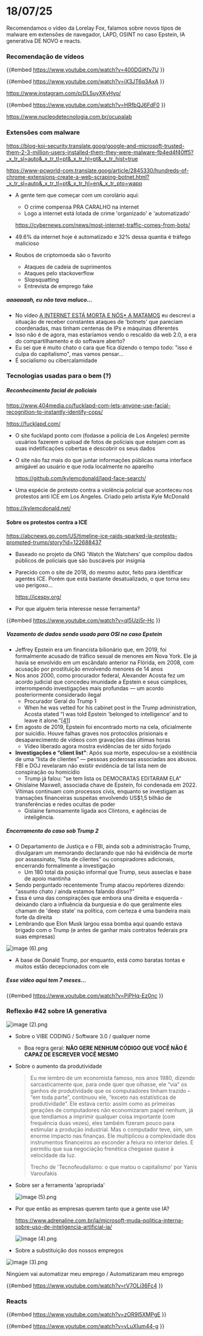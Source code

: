 # 18/07/25

Recomendamos o vídeo da Lorelay Fox, falamos sobre novos tipos de malware em extensões de navegador, LAPD, OSINT no caso Epstein, IA generativa DE NOVO e reacts.

### Recomendação de vídeos

{{#embed https://www.youtube.com/watch?v=400DGiKfv7U }}

{{#embed https://www.youtube.com/watch?v=iX3JT6q3AxA }}

<https://www.instagram.com/p/DL5uyXKyHyo/>

{{#embed https://www.youtube.com/watch?v=HRfbQJ6FdF0 }}

<https://www.nucleodetecnologia.com.br/ocupalab>

### Extensões com malware

<https://blog-koi-security.translate.goog/google-and-microsoft-trusted-them-2-3-million-users-installed-them-they-were-malware-fb4ed4f40ff5?_x_tr_sl=auto&_x_tr_tl=pt&_x_tr_hl=pt&_x_tr_hist=true>

<https://www-pcworld-com.translate.goog/article/2845330/hundreds-of-chrome-extensions-create-a-web-scraping-botnet.html?_x_tr_sl=auto&_x_tr_tl=pt&_x_tr_hl=en&_x_tr_pto=wapp>

- A gente tem que começar com um corolário aqui:
  - O crime compensa PRA CARALHO na internet
  - Logo a internet está lotada de crime 'organizado' e 'automatizado'

  <https://cybernews.com/news/most-internet-traffic-comes-from-bots/>
- 49\.6% da internet hoje é automatizado e 32% dessa quantia é tráfego malicioso
- Roubos de criptomoeda são o favorito
  - Ataques de cadeia de suprimentos
  - Ataques pelo stackoverflow
  - Slopsquatting
  - Entrevista de emprego fake

##### aaaaaaah, eu não tava maluco...

- No vídeo [A INTERNET ESTÁ MORTA E NÓS\* A MATAMOS](https://www.youtube.com/watch?v=OwqJUHkxOUo) eu descrevi a situação de receber constantes ataques de 'botnets' que pareciam coordenadas, mas tinham centenas de IPs e máquinas diferentes
- Isso não é de agora, mas estaríamos vendo o rescaldo da web 2.0, a era do compartilhamento e do software aberto?
- Eu sei que é muito chato o cara que fica dizendo o tempo todo: "isso é culpa do capitalismo", mas vamos pensar...
- É socialismo ou cibercalamidade

### Tecnologias usadas para o bem (?)

##### Reconhecimento facial de policiais

<https://www.404media.co/fucklapd-com-lets-anyone-use-facial-recognition-to-instantly-identify-cops/>

<https://fucklapd.com/>

- O site fucklapd ponto com (fodasse a polícia de Los Angeles) permite usuários fazerem o upload de fotos de políciais que estejam com as suas indetificações cobertas e descobrir os seus dados
- O site não faz mais do que juntar informações públicas numa interface amigável ao usuário e que roda localmente no aparelho

  <https://github.com/kylemcdonald/lapd-face-search/>
- Uma espécie de protesto contra a violência policial que aconteceu nos protestos anti ICE em Los Angeles. Criado pelo artista Kyle McDonald

<https://kylemcdonald.net/>

#### Sobre os protestos contra a ICE

<https://abcnews.go.com/US/timeline-ice-raids-sparked-la-protests-prompted-trump/story?id=122688437>

- Baseado no projeto da ONG 'Watch the Watchers' que compilou dados públicos de policiais que são buscáveis por insígnia
- Parecido com o site de 2018, do mesmo autor, feito para identificar agentes ICE. Porém que está bastante desatualizado, o que torna seu uso perigoso...

  <https://icespy.org/>
- Por que alguém teria interesse nesse ferramenta?

{{#embed https://www.youtube.com/watch?v=qI5Uzj5r-Hc }}

##### Vazamento de dados sendo usado para OSI no caso Epstein

- Jeffrey Epstein era um financista bilionário que, em 2019, foi formalmente acusado de tráfico sexual de menores em Nova York. Ele já havia se envolvido em um escândalo anterior na Flórida, em 2008, com acusação por prostituição envolvendo menores de 14 anos
- Nos anos 2000, como procurador federal, Alexander Acosta fez um acordo judicial que concedeu imunidade a Epstein e seus cúmplices, interrompendo investigações mais profundas — um acordo posteriormente considerado ilegal
  - Procurador Geral do Trump 1
  - When he was vetted for his cabinet post in the Trump administration, Acosta stated “I was told Epstein ‘belonged to intelligence’ and to leave it alone.”[\[41\]](https://en.wikipedia.org/wiki/Alexander_Acosta?utm_source=chatgpt.com#cite_note-41)
- Em agosto de 2019, Epstein foi encontrado morto na cela, oficialmente por suicídio. Houve falhas graves nos protocolos prisionais e desaparecimento de vídeos com gravações das últimas horas
  - Vídeo liberado agora mostra evidências de ter sido forjado
- **Investigações e “client list”**: Após sua morte, especulou-se a existência de uma “lista de clientes” — pessoas poderosas associadas aos abusos. FBI e DOJ revelaram não existir evidência de tal lista nem de conspiração ou homicídio
  - Trump já falou: "se tem lista os DEMOCRATAS EDITARAM ELA"
- Ghislaine Maxwell, associada chave de Epstein, foi condenada em 2022. Vítimas continuam com processos civis, enquanto se investigam as transações financeiras suspeitas envolvendo US$1,5 bilhão de transferências e redes ocultas de poder
  - Gislaine famosamente ligada aos Clintons, e agências de inteligência.

##### Encerramento do caso sob Trump 2

- O Departamento de Justiça e o FBI, ainda sob a administração Trump, divulgaram um memorando declarando que não há evidência de morte por assassinato, “lista de clientes” ou conspiradores adicionais, encerrando formalmente a investigação
  - Um 180 total da posição informal que Trump, seus asseclas e base de apoio mantinha
- Sendo perguntado recentemente Trump atacou repórteres dizendo: "assunto chato / ainda estamos falando disso?"
- Essa é uma das conspirações que embora una direita e esquerda - deixando claro a influência da burguesia e do que geralmente eles chamam de 'deep state' na política, com certeza é uma bandeira mais forte da direita
- Lembrando que Elon Musk largou essa bomba aqui quando estava brigado com o Trump (e antes de ganhar mais contratos federais pra suas empresas)

![image (6).png](./18_07_25/6.png)

- A base de Donald Trump, por enquanto, está como baratas tontas e muitos estão decepcionados com ele

##### Esse vídeo aqui tem 7 meses...

{{#embed https://www.youtube.com/watch?v=PjPHq-Ez0nc }}

### Reflexão #42 sobre IA generativa

![image (2).png](./18_07_25/2.png)

- Sobre o VIBE CODING / Software 3.0 / qualquer nome
  - Boa regra geral: **NÃO GERE NENHUM CÓDIGO QUE VOCÊ NÃO É CAPAZ DE ESCREVER VOCÊ MESMO**
- Sobre o aumento da produtividade

  > Eu me lembro de um economista famoso, nos anos 1980, dizendo sarcasticamente que, para onde quer que olhasse, ele “via” os ganhos de produtividade que os computadores tinham trazido – “em toda parte”, continuou ele, “exceto nas estatísticas de produtividade”. Ele estava certo: assim como as primeiras gerações de computadores não economizaram papel nenhum, já que tendíamos a imprimir qualquer coisa importante (com frequência duas vezes), eles também fizeram pouco para estimular a produção industrial. Mas o computador teve, sim, um enorme impacto nas finanças. Ele multiplicou a complexidade dos instrumentos financeiros ao esconder a feiura no interior deles. E permitiu que sua negociação frenética chegasse quase à velocidade da luz.
  >
  > Trecho de 'Tecnofeudalismo: o que matou o capitalismo' por Yanis Varoufakis
- Sobre ser a ferramenta 'apropriada'

  ![image (5).png](./18_07_25/5.png)

- Por que então as empresas querem tanto que a gente use IA?

  <https://www.adrenaline.com.br/ia/microsoft-muda-politica-interna-sobre-uso-de-inteligencia-artificial-ia/>

  ![image (4).png](./18_07_25/4.png)

- Sobre a substituição dos nossos empregos

![image (3).png](./18_07_25/3.png)

Ningúem vai automatizar meu emprego / Automatizaram meu emprego

{{#embed https://www.youtube.com/watch?v=rV7OLi36Fc4 }}

### Reacts

{{#embed https://www.youtube.com/watch?v=zOR9l5XMPgE }}

{{#embed https://www.youtube.com/watch?v=vLuXIum44-g }}
